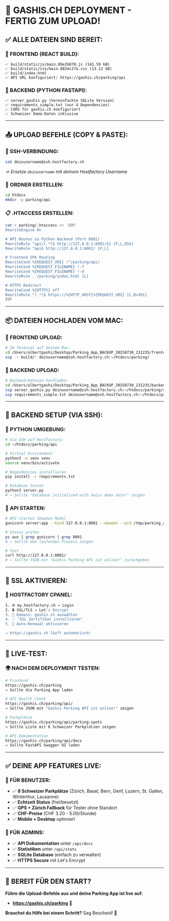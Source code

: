 # 🚀 **GASHIS.CH DEPLOYMENT - FERTIG ZUM UPLOAD!**

## ✅ **ALLE DATEIEN SIND BEREIT:**

### **📂 FRONTEND (REACT BUILD):**
```
✅ build/static/js/main.09e2b870.js (141.59 kB)
✅ build/static/css/main.8824c27a.css (13.12 kB)  
✅ build/index.html
✅ API URL konfiguriert: https://gashis.ch/parking/api
```

### **🐍 BACKEND (PYTHON FASTAPI):**
```
✅ server_gashis.py (Vereinfachte SQLite Version)
✅ requirements_simple.txt (nur 4 Dependencies)
✅ CORS für gashis.ch konfiguriert
✅ Schweizer Demo-Daten inklusive
```

---

## 📤 **UPLOAD BEFEHLE (COPY & PASTE):**

### **🔗 SSH-VERBINDUNG:**
```bash
ssh deinusername@ssh.hostfactory.ch
```
*→ Ersetze `deinusername` mit deinem Hostfactory Username*

### **📁 ORDNER ERSTELLEN:**
```bash
cd htdocs
mkdir -p parking/api
```

### **📋 .HTACCESS ERSTELLEN:**
```bash
cat > parking/.htaccess << 'EOF'
RewriteEngine On

# API Routes zu Python Backend (Port 8001)
RewriteRule ^api/(.*)$ http://127.0.0.1:8001/$1 [P,L,QSA]
RewriteRule ^api$ http://127.0.0.1:8001/ [P,L]

# Frontend SPA Routing
RewriteCond %{REQUEST_URI} !^/parking/api/
RewriteCond %{REQUEST_FILENAME} !-f
RewriteCond %{REQUEST_FILENAME} !-d
RewriteRule . /parking/index.html [L]

# HTTPS Redirect
RewriteCond %{HTTPS} off
RewriteRule ^(.*)$ https://%{HTTP_HOST}%{REQUEST_URI} [L,R=301]
EOF
```

---

## 📦 **DATEIEN HOCHLADEN VOM MAC:**

### **🎨 FRONTEND UPLOAD:**
```bash
# Im Terminal auf deinem Mac:
cd /Users/albertgashi/Desktop/Parking_App_BACKUP_20250730_231235/frontend
scp -r build/* deinusername@ssh.hostfactory.ch:~/htdocs/parking/
```

### **🐍 BACKEND UPLOAD:**
```bash
# Backend-Dateien hochladen:
cd /Users/albertgashi/Desktop/Parking_App_BACKUP_20250730_231235/backend
scp server_gashis.py deinusername@ssh.hostfactory.ch:~/htdocs/parking/api/server.py
scp requirements_simple.txt deinusername@ssh.hostfactory.ch:~/htdocs/parking/api/requirements.txt
```

---

## 🔧 **BACKEND SETUP (VIA SSH):**

### **🐍 PYTHON UMGEBUNG:**
```bash
# Via SSH auf Hostfactory:
cd ~/htdocs/parking/api

# Virtual Environment
python3 -m venv venv
source venv/bin/activate

# Dependencies installieren
pip install -r requirements.txt

# Database testen
python3 server.py
# → Sollte "Database initialized with Swiss demo data!" zeigen
```

### **🚀 API STARTEN:**
```bash
# API starten (Daemon Mode)
gunicorn server:app --bind 127.0.0.1:8001 --daemon --pid /tmp/parking_api.pid

# Status prüfen
ps aux | grep gunicorn | grep 8001
# → Sollte den laufenden Prozess zeigen

# Test
curl http://127.0.0.1:8001/
# → Sollte JSON mit "Gashis Parking API ist online!" zurückgeben
```

---

## 🔐 **SSL AKTIVIEREN:**

### **📜 HOSTFACTORY CPANEL:**
```bash
1. 🌐 my.hostfactory.ch → Login
2. 🔒 SSL/TLS → Let's Encrypt
3. 🎯 Domain: gashis.ch auswählen  
4. ✅ "SSL Zertifikat installieren"
5. 🔄 Auto-Renewal aktivieren

→ https://gashis.ch läuft automatisch!
```

---

## 🧪 **LIVE-TEST:**

### **🌍 NACH DEM DEPLOYMENT TESTEN:**
```bash
# Frontend
https://gashis.ch/parking
→ Sollte die Parking App laden

# API Health Check
https://gashis.ch/parking/api/
→ Sollte JSON mit "Gashis Parking API ist online!" zeigen

# Parkplätze
https://gashis.ch/parking/api/parking-spots  
→ Sollte Liste mit 8 Schweizer Parkplätzen zeigen

# API Dokumentation
https://gashis.ch/parking/api/docs
→ Sollte FastAPI Swagger UI laden
```

---

## ✅ **DEINE APP FEATURES LIVE:**

### **🚗 FÜR BENUTZER:**
- ✅ **8 Schweizer Parkplätze** (Zürich, Basel, Bern, Genf, Luzern, St. Gallen, Winterthur, Lausanne)
- ✅ **Echtzeit Status** (frei/besetzt)  
- ✅ **GPS + Zürich Fallback** für Tester ohne Standort
- ✅ **CHF-Preise** (CHF 3.20 - 5.00/Stunde)
- ✅ **Mobile + Desktop** optimiert

### **🔧 FÜR ADMINS:**
- ✅ **API Dokumentation** unter `/api/docs`
- ✅ **Statistiken** unter `/api/stats`
- ✅ **SQLite Database** (einfach zu verwalten)
- ✅ **HTTPS Secure** mit Let's Encrypt

---

## 🚀 **BEREIT FÜR DEN START?**

**Führe die Upload-Befehle aus und deine Parking App ist live auf:**
- **https://gashis.ch/parking** 🎉

**Brauchst du Hilfe bei einem Schritt?** Sag Bescheid! 🎯
